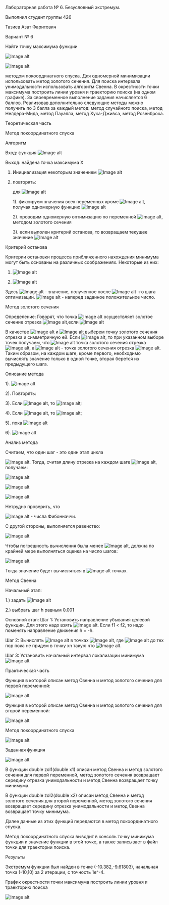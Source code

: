 Лабораторная работа № 6. Безусловный экстремум.

Выполнил студент группы 426

Тазиев Азат Фаритович

Вариант № 6

Найти точку максимума функции

![Image alt](https://github.com/AzatTaziev426/lab6/blob/master/funct.png)

![Image alt](https://github.com/AzatTaziev426/lab6/blob/master/gran.png)

методом покоординатного спуска. Для одномерной минимизации использовать метод золотого сечения. Для поиска интервала унимодальности использовать алгоритм Свенна. В окрестности точки максимума построить линии уровня и траекторию поиска (на одном графике). За своевременное выполнение задания начисляется 6 баллов. Реализовав дополнительно следующие методы можно получить по 3 балла за каждый метод: метод случайного поиска, метод Нелдера-Мида, метод Пауэлла, метод Хука-Дживса, метод Розенброка.

Теоретическая часть

Метод покоординатного спуска

Алгоритм

Вход: функция ![Image alt](https://github.com/AzatTaziev426/lab6/blob/master/FR.png)

Выход: найдена точка максимума X

1. Инициализация некоторым значением  ![Image alt](https://github.com/AzatTaziev426/lab6/blob/master/x0.png)

2. повторять:

      для ![Image alt](https://github.com/AzatTaziev426/lab6/blob/master/in.png)
      
      1). фиксируем значения всех переменных кроме ![Image alt](https://github.com/AzatTaziev426/lab6/blob/master/xi.png), получая одномерную функцию ![Image alt](https://github.com/AzatTaziev426/lab6/blob/master/fxi.png)
      
      2). проводим одномерную оптимизацию по переменной ![Image alt](https://github.com/AzatTaziev426/lab6/blob/master/xi.png), методом золотого сечения
      
      3). если выполен критерий останова, то возвращаем текущее значение ![Image alt](https://github.com/AzatTaziev426/lab6/blob/master/x1xn.png)

Критерий останова

Критерии остановки процесса приближенного нахождения минимума могут быть основаны на различных соображениях. Некоторые из них:

1. ![Image alt](https://github.com/AzatTaziev426/lab6/blob/master/usl1.png)

2. ![Image alt](https://github.com/AzatTaziev426/lab6/blob/master/usl2.png)

Здесь ![Image alt](https://github.com/AzatTaziev426/lab6/blob/master/xkrn.png) - значение, полученное после ![Image alt](https://github.com/AzatTaziev426/lab6/blob/master/k.png) -го шага оптимизации. ![Image alt](https://github.com/AzatTaziev426/lab6/blob/master/E.png) - наперед заданное положительное число. 
        
Метод золотого сечения 

Определение: Говорят, что точка ![Image alt](https://github.com/AzatTaziev426/lab6/blob/master/x.png) осуществляет золотое сечение отрезка ![Image alt](https://github.com/AzatTaziev426/lab6/blob/master/ab.png),если ![Image alt](https://github.com/AzatTaziev426/lab6/blob/master/zol1.png)

В качестве ![Image alt](https://github.com/AzatTaziev426/lab6/blob/master/x1.png) и ![Image alt](https://github.com/AzatTaziev426/lab6/blob/master/x2.png)  выберем точку золотого сечения отрезка и симметричную ей. Если ![Image alt](https://github.com/AzatTaziev426/lab6/blob/master/x1x2.png), то при указанном выборе точек получаем, что ![Image alt](https://github.com/AzatTaziev426/lab6/blob/master/x1.png) точка золотого сечения отрезка ![Image alt](https://github.com/AzatTaziev426/lab6/blob/master/ax2.png), а ![Image alt](https://github.com/AzatTaziev426/lab6/blob/master/x2.png) - точка золотого сечения отрезка ![Image alt](https://github.com/AzatTaziev426/lab6/blob/master/x1b.png). Таким образом, на каждом шаге, кроме первого, необходимо вычислять значение только в одной точке, вторая берется из предыдущего шага. 

Описание метода 

1). ![Image alt](https://github.com/AzatTaziev426/lab6/blob/master/x1x2ab.png)

2). Повторять:
      
   3). Если ![Image alt](https://github.com/AzatTaziev426/lab6/blob/master/f1f2.png), то ![Image alt](https://github.com/AzatTaziev426/lab6/blob/master/a=x1.png);
      
   4). Если ![Image alt](https://github.com/AzatTaziev426/lab6/blob/master/f2f1.png), то ![Image alt](https://github.com/AzatTaziev426/lab6/blob/master/b=x2.png);
      
5). пока ![Image alt](https://github.com/AzatTaziev426/lab6/blob/master/b-aE.png)

6). ![Image alt](https://github.com/AzatTaziev426/lab6/blob/master/xab.png)

Анализ метода

Считаем, что один шаг - это один этап цикла 

![Image alt](https://github.com/AzatTaziev426/lab6/blob/master/lam.png). Тогда, считая длину отрезка на каждом шаге ![Image alt](https://github.com/AzatTaziev426/lab6/blob/master/trek.png), получаем:
      
   ![Image alt](https://github.com/AzatTaziev426/lab6/blob/master/tre0.png)
   
   ![Image alt](https://github.com/AzatTaziev426/lab6/blob/master/tre1.png)
   
   ![Image alt](https://github.com/AzatTaziev426/lab6/blob/master/tre2.png)
   
Нетрудно проверить, что
      
   ![Image alt](https://github.com/AzatTaziev426/lab6/blob/master/trek1.png) - числа Фибонначчи.
   
С другой стороны, выполняется равенство:

   ![Image alt](https://github.com/AzatTaziev426/lab6/blob/master/trek2.png)
   
Чтобы погрешность вычисления была менее ![Image alt](https://github.com/AzatTaziev426/lab6/blob/master/E.png), должна по крайней мере выполняться оценка на число шагов:  

   ![Image alt](https://github.com/AzatTaziev426/lab6/blob/master/k1.png)
   
Тогда значение будет вычисляться в ![Image alt](https://github.com/AzatTaziev426/lab6/blob/master/Nk1.png) точках.
      
Метод Свенна

Начальный этап:
      
   1.) задать ![Image alt](https://github.com/AzatTaziev426/lab6/blob/master/z0.png) 
      
   2.) выбрать шаг h равным 0.001
      
Основной этап:
   Шаг 1:
            Установить направление убывания целевой функции. Для этого надо взять ![Image alt](https://github.com/AzatTaziev426/lab6/blob/master/x2x1h.png). Если f1 < f2, то надо поменять направление движения h = -h.
     
   Шаг 2: 
            Вычислять ![Image alt](https://github.com/AzatTaziev426/lab6/blob/master/fk.png) в точках ![Image alt](https://github.com/AzatTaziev426/lab6/blob/master/x1k.png), где ![Image alt](https://github.com/AzatTaziev426/lab6/blob/master/fk123.png) до тех пор пока не придем в точку xn такую что ![Image alt](https://github.com/AzatTaziev426/lab6/blob/master/fnfn-1.png).
     
   Шаг 3: 
            Установить начальный интервал локализации минимума ![Image alt](https://github.com/AzatTaziev426/lab6/blob/master/a1xn-2.png)
            
            
Практическая часть

Функция в которой описан метод Свенна и метод золотого сечения для первой переменной:

![Image alt](https://github.com/AzatTaziev426/lab6/blob/master/zol1dlax1.png)

Функция в которой описан метод Свенна и метод золотого сечения для второй переменной:

![Image alt](https://github.com/AzatTaziev426/lab6/blob/master/zol2dlax2.png)

Метод покоординатного спуска

![Image alt](https://github.com/AzatTaziev426/lab6/blob/master/koorspusk.png)

Заданная функция 

![Image alt](https://github.com/AzatTaziev426/lab6/blob/master/funct1.png)

В функции double zol1(double x1) описан метод Свенна и метод золотого сечения для первой переменной, метод золотого сечения возвращает середину отрезка унимодальности и метод Свенна возвращает точку минимума.

В функции double zol2(double x2) описан метод Свенна и метод золотого сечения для второй переменной, метод золотого сечения возвращает середину отрезка унимодальности и метод Свенна возвращает точку минимума.

Далее данные из этих функций передаются в метод покоординатного спуска.

Метод покоординатного спуска выводит в консоль точку минимума функции и значение функции в этой точке, а также записывает в файл точки для траектории поиска.

Результы

Экстремум функции был найден в точке (-10.382,-9.61803), начальная точка (-10,10) за 2 итерации, с точность 1е^-4.

График окрестности точки максимума построить линии уровня и траекторию поиска 

![Image alt](https://github.com/AzatTaziev426/lab6/blob/master/Figure1.png)
